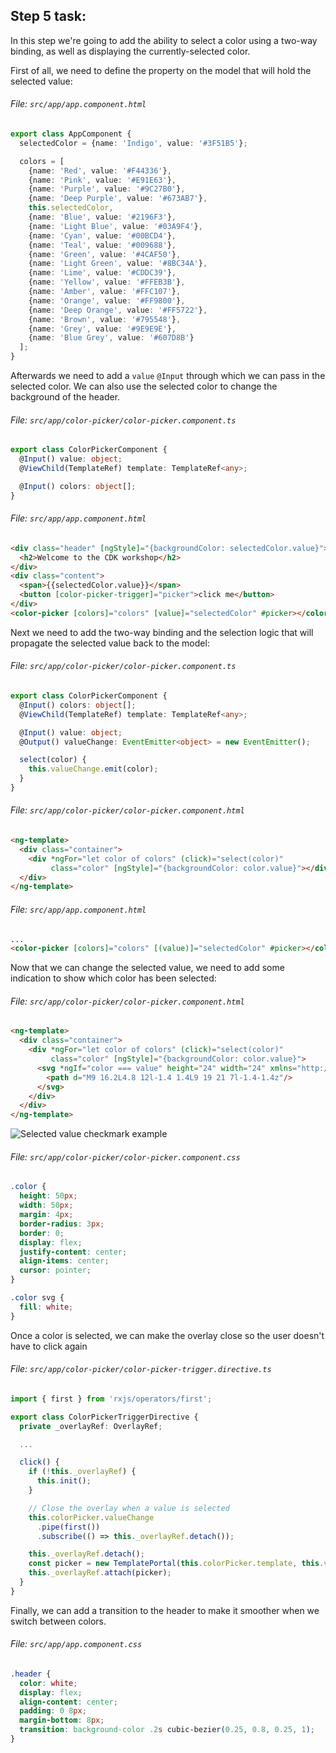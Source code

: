 ## Step 5 task:

In this step we're going to add the ability to select a color using a
two-way binding, as well as displaying the currently-selected color.

First of all, we need to define the property on the model that will
hold the selected value:

###### File: `src/app/app.component.html`

```ts
export class AppComponent {
  selectedColor = {name: 'Indigo', value: '#3F51B5'};

  colors = [
    {name: 'Red', value: '#F44336'},
    {name: 'Pink', value: '#E91E63'},
    {name: 'Purple', value: '#9C27B0'},
    {name: 'Deep Purple', value: '#673AB7'},
    this.selectedColor,
    {name: 'Blue', value: '#2196F3'},
    {name: 'Light Blue', value: '#03A9F4'},
    {name: 'Cyan', value: '#00BCD4'},
    {name: 'Teal', value: '#009688'},
    {name: 'Green', value: '#4CAF50'},
    {name: 'Light Green', value: '#8BC34A'},
    {name: 'Lime', value: '#CDDC39'},
    {name: 'Yellow', value: '#FFEB3B'},
    {name: 'Amber', value: '#FFC107'},
    {name: 'Orange', value: '#FF9800'},
    {name: 'Deep Orange', value: '#FF5722'},
    {name: 'Brown', value: '#795548'},
    {name: 'Grey', value: '#9E9E9E'},
    {name: 'Blue Grey', value: '#607D8B'}
  ];
}
```

Afterwards we need to add a `value` `@Input` through which we can pass in the
selected color. We can also use the selected color to change the background of
the header.

###### File: `src/app/color-picker/color-picker.component.ts`

```ts
export class ColorPickerComponent {
  @Input() value: object;
  @ViewChild(TemplateRef) template: TemplateRef<any>;

  @Input() colors: object[];
}
```

###### File: `src/app/app.component.html`

```html
<div class="header" [ngStyle]="{backgroundColor: selectedColor.value}">
  <h2>Welcome to the CDK workshop</h2>
</div>
<div class="content">
  <span>{{selectedColor.value}}</span>
  <button [color-picker-trigger]="picker">click me</button>
</div>
<color-picker [colors]="colors" [value]="selectedColor" #picker></color-picker>
```

Next we need to add the two-way binding and the selection logic that will propagate
the selected value back to the model:

###### File: `src/app/color-picker/color-picker.component.ts`

```ts
export class ColorPickerComponent {
  @Input() colors: object[];
  @ViewChild(TemplateRef) template: TemplateRef<any>;

  @Input() value: object;
  @Output() valueChange: EventEmitter<object> = new EventEmitter();

  select(color) {
    this.valueChange.emit(color);
  }
}
```

###### File: `src/app/color-picker/color-picker.component.html`

```html
<ng-template>
  <div class="container">
    <div *ngFor="let color of colors" (click)="select(color)"
         class="color" [ngStyle]="{backgroundColor: color.value}"></div>
  </div>
</ng-template>
```

###### File: `src/app/app.component.html`

```html
...
<color-picker [colors]="colors" [(value)]="selectedColor" #picker></color-picker>
```

Now that we can change the selected value, we need to add some indication to
show which color has been selected:

###### File: `src/app/color-picker/color-picker.component.html`

```html
<ng-template>
  <div class="container">
    <div *ngFor="let color of colors" (click)="select(color)"
         class="color" [ngStyle]="{backgroundColor: color.value}">
      <svg *ngIf="color === value" height="24" width="24" xmlns="http://www.w3.org/2000/svg">
        <path d="M9 16.2L4.8 12l-1.4 1.4L9 19 21 7l-1.4-1.4z"/>
      </svg>
    </div>
  </div>
</ng-template>
```

![Selected value checkmark example](https://i.imgur.com/NSW6Fz7.png)

###### File: `src/app/color-picker/color-picker.component.css`

```css
.color {
  height: 50px;
  width: 50px;
  margin: 4px;
  border-radius: 3px;
  border: 0;
  display: flex;
  justify-content: center;
  align-items: center;
  cursor: pointer;
}

.color svg {
  fill: white;
}
```

Once a color is selected, we can make the overlay close so the user doesn't have to click again

###### File: `src/app/color-picker/color-picker-trigger.directive.ts`

```ts
import { first } from 'rxjs/operators/first';

export class ColorPickerTriggerDirective {
  private _overlayRef: OverlayRef;

  ...

  click() {
    if (!this._overlayRef) {
      this.init();
    }

    // Close the overlay when a value is selected
    this.colorPicker.valueChange
      .pipe(first())
      .subscribe(() => this._overlayRef.detach());

    this._overlayRef.detach();
    const picker = new TemplatePortal(this.colorPicker.template, this.viewContainerRef);
    this._overlayRef.attach(picker);
  }
}
```


Finally, we can add a transition to the header to make it smoother when we switch between colors.

###### File: `src/app/app.component.css`

```css
.header {
  color: white;
  display: flex;
  align-content: center;
  padding: 0 8px;
  margin-bottom: 8px;
  transition: background-color .2s cubic-bezier(0.25, 0.8, 0.25, 1);
}
```

